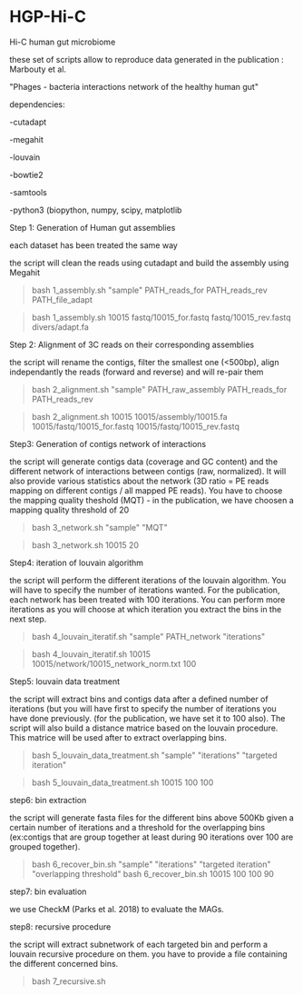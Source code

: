 # HGP-Hi-C
Hi-C human gut microbiome

these set of scripts allow to reproduce data generated in the publication : Marbouty et al.

"Phages - bacteria interactions network of the healthy human gut"

dependencies:

-cutadapt

-megahit

-louvain

-bowtie2

-samtools

-python3 (biopython, numpy, scipy, matplotlib


Step 1: Generation of Human gut assemblies

each dataset has been treated the same way

the script will clean the reads using cutadapt and build the assembly using Megahit

> bash 1_assembly.sh "sample" PATH_reads_for PATH_reads_rev PATH_file_adapt

> bash 1_assembly.sh 10015 fastq/10015_for.fastq fastq/10015_rev.fastq divers/adapt.fa

Step 2: Alignment of 3C reads on their corresponding assemblies

the script will rename the contigs, filter the smallest one (<500bp), align independantly the reads (forward and reverse) and will re-pair them

> bash 2_alignment.sh "sample" PATH_raw_assembly PATH_reads_for PATH_reads_rev

> bash 2_alignment.sh 10015 10015/assembly/10015.fa 10015/fastq/10015_for.fastq 10015/fastq/10015_rev.fastq

Step3: Generation of contigs network of interactions

the script will generate contigs data (coverage and GC content) and the different network of interactions between contigs (raw, normalized). It will also provide various statistics about the network (3D ratio = PE reads mapping on different contigs / all mapped PE reads).
You have to choose the mapping quality theshold (MQT) - in the publication, we have choosen a mapping quality threshold of 20

> bash 3_network.sh "sample" "MQT"

> bash 3_network.sh 10015 20

Step4: iteration of louvain algorithm

the script will perform the different iterations of the louvain algorithm. You will have to specify the number of iterations wanted. For the publication, each network has been treated with 100 iterations. You can perform more iterations as you will choose at which iteration you extract the bins in the next step.

> bash 4_louvain_iteratif.sh "sample" PATH_network "iterations"

> bash 4_louvain_iteratif.sh 10015 10015/network/10015_network_norm.txt 100

Step5: louvain data treatment

the script will extract bins and contigs data after a defined number of iterations (but you will have first to specify the number of iterations you have done previously. (for the publication, we have set it to 100 also). The script will also build a distance matrice based on the louvain procedure. This matrice will be used after to extract overlapping bins.

> bash 5_louvain_data_treatment.sh "sample" "iterations" "targeted iteration"

> bash 5_louvain_data_treatment.sh 10015 100 100

step6: bin extraction

the script will generate fasta files for the different bins above 500Kb given a certain number of iterations and a threshold for the overlapping bins (ex:contigs that are group together at least during 90 iterations over 100 are grouped together).

> bash 6_recover_bin.sh "sample" "iterations" "targeted iteration" "overlapping threshold"
> bash 6_recover_bin.sh 10015 100 100 90

step7: bin evaluation

we use CheckM (Parks et al. 2018) to evaluate the MAGs.

step8: recursive procedure

the script will extract subnetwork of each targeted bin and perform a louvain recursive procedure on them. you have to provide a file containing the different concerned bins.

> bash 7_recursive.sh 

